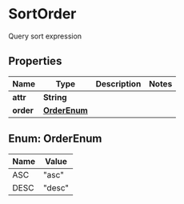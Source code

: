 

# SortOrder

Query sort expression

## Properties

| Name | Type | Description | Notes |
|------------ | ------------- | ------------- | -------------|
|**attr** | **String** |  |  |
|**order** | [**OrderEnum**](#OrderEnum) |  |  |



## Enum: OrderEnum

| Name | Value |
|---- | -----|
| ASC | &quot;asc&quot; |
| DESC | &quot;desc&quot; |



